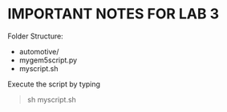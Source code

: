 # IMPORTANT NOTES FOR LAB 3

Folder Structure:
- automotive/
- mygem5script.py
- myscript.sh

Execute the script by typing 
> sh myscript.sh
